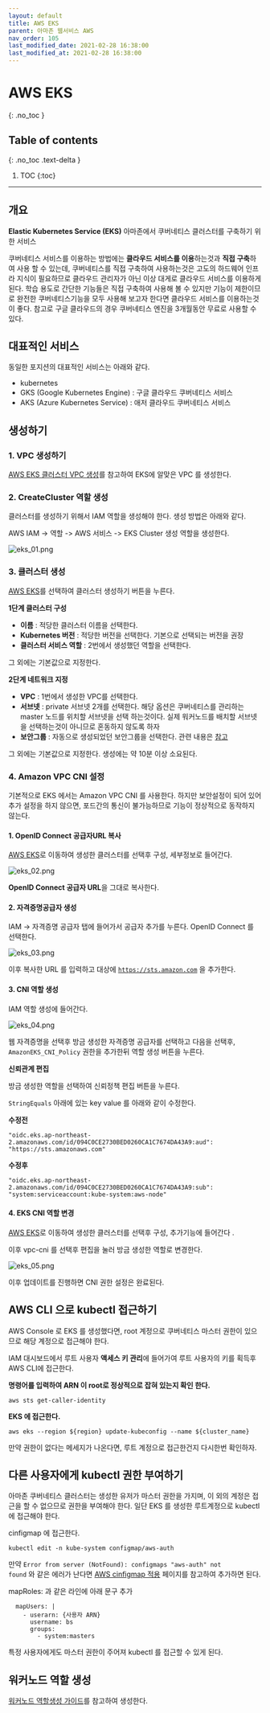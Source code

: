 ```yaml
---
layout: default
title: AWS EKS
parent: 아마존 웹서비스 AWS
nav_order: 105
last_modified_date: 2021-02-28 16:38:00
last_modified_at: 2021-02-28 16:38:00
---
```


# AWS EKS
{: .no_toc }

## Table of contents
{: .no_toc .text-delta }

1. TOC
{:toc}

---

## 개요

**Elastic Kubernetes Service (EKS)** 아마존에서 쿠버네티스 클러스터를 구축하기 위한 서비스

쿠버네티스 서비스를 이용하는 방법에는 **클라우드 서비스를 이용**하는것과 **직접 구축**하여 사용 할 수 있는데, 쿠버네티스를 직접 구축하여 사용하는것은 고도의 하드웨어 인프라 지식이 필요하므로 클라우드 관리자가 아닌 이상 대게로 클라우드 서비스를 이용하게 된다. 학습 용도로 간단한 기능들은 직접 구축하여 사용해 볼 수 있지만 기능이 제한이므로 완전한 쿠버네티스기능을 모두 사용해 보고자 한다면 클라우드 서비스를 이용하는것이 좋다. 참고로 구글 클라우드의 경우 쿠버네티스 엔진을 3개월동안 무료로 사용할 수 있다.

## 대표적인 서비스

동일한 포지션의 대표적인 서비스는 아래와 같다.

- kubernetes
- GKS (Google Kubernetes Engine) : 구글 클라우드 쿠버네티스 서비스
- AKS (Azure Kubernetes Service) : 애저 클라우드 쿠버네티스 서비스

## 생성하기

### 1. VPC 생성하기

[AWS EKS 클러스터 VPC 생성](https://docs.aws.amazon.com/ko_kr/eks/latest/userguide/creating-a-vpc.html)를 참고하여 EKS에 알맞은 VPC 를 생성한다.

### 2. CreateCluster 역할 생성

클러스터를 생성하기 위해서 IAM 역할을 생성해야 한다. 생성 방법은 아래와 같다.

AWS IAM -> 역할 -> AWS 서비스 -> EKS Cluster 생성 역할을 생성한다.

![eks_01.png](/meta/docs/aws/eks_01.png)

### 3. 클러스터 생성

[AWS EKS](https://console.aws.amazon.com/eks)를 선택하여 클러스터 생성하기 버튼을 누른다.

**1단계 클러스터 구성**

- **이름** : 적당한 클러스터 이름을 선택한다.
- **Kubernetes 버전** : 적당한 버전을 선택한다. 기본으로 선택되는 버전을 권장
- **클러스터 서비스 역할** : 2번에서 생성했던 역할을 선택한다.

그 외에는 기본값으로 지정한다.

**2단계 네트워크 지정**

- **VPC** : 1번에서 생성한 VPC를 선택한다.
- **서브넷** : private 서브넷 2개를 선택한다. 해당 옵션은 쿠버네티스를 관리하는 master 노드를 위치할 서브넷을 선택 하는것이다. 실제 워커노드를 배치할 서브넷을 선택하는것이 아니므로 혼동하지 않도록 하자
- **보안그룹** : 자동으로 생성되었던 보안그룹을 선택한다. 관련 내용은 [참고](https://docs.aws.amazon.com/eks/latest/userguide/sec-group-reqs.html)

그 외에는 기본값으로 지정한다. 생성에는 약 10분 이상 소요된다.

### 4. Amazon VPC CNI 설정

기본적으로 EKS 에서는 Amazon VPC CNI 를 사용한다. 하지만 보안설정이 되어 있어 추가 설정을 하지 않으면, 포드간의 통신이 불가능하므로 기능이 정상적으로 동작하지 않는다.

#### 1. OpenID Connect 공급자URL 복사

[AWS EKS](https://console.aws.amazon.com/eks)로 이동하여 생성한 클러스터를 선택후 구성, 세부정보로 들어간다.

![eks_02.png](/meta/docs/aws/eks_02.png)

**OpenID Connect 공급자 URL**을 그대로 복사한다.

#### 2. 자격증명공급자 생성

IAM -> 자격증명 공급자 탭에 들어가서 공급자 추가를 누른다. OpenID Connect 를 선택한다.

![eks_03.png](/meta/docs/aws/eks_03.png)

이후 복사한 URL 를 입력하고 대상에 <code>https://sts.amazon.com</code> 을 추가한다.

#### 3. CNI 역할 생성

IAM 역할 생성에 들어간다. 

![eks_04.png](/meta/docs/aws/eks_04.png)

웹 자격증명을 선택후 방금 생성한 자격증명 공급자를 선택하고 다음을 선택후, <code>AmazonEKS_CNI_Policy</code> 권한을 추가한뒤 역할 생성 버튼을 누른다.

**신뢰관계 편집**

방금 생성한 역할을 선택하여 신뢰정책 편집 버튼을 누른다.

<code>StringEquals</code> 아래에 있는 key value 를 아래와 같이 수정한다.

**수정전**
```
"oidc.eks.ap-northeast-2.amazonaws.com/id/094C0CE2730BED0260CA1C7674DA43A9:aud": "https://sts.amazonaws.com"
```

**수정후**
```
"oidc.eks.ap-northeast-2.amazonaws.com/id/094C0CE2730BED0260CA1C7674DA43A9:sub": "system:serviceaccount:kube-system:aws-node"
```

#### 4. EKS CNI 역할 변경

[AWS EKS](https://console.aws.amazon.com/eks)로 이동하여 생성한 클러스터를 선택후 구성, 추가기능에 들어간다 .

이후 vpc-cni 를 선택후 편집을 눌러 방금 생성한 역할로 변경한다.

![eks_05.png](/meta/docs/aws/eks_04.png)

이후 업데이트를 진행하면 CNI 권한 설정은 완료된다.

## AWS CLI 으로 kubectl 접근하기

AWS Console 로 EKS 를 생성했다면, root 계정으로 쿠버네티스 마스터 권한이 있으므로 해당 계정으로 접근해야 한다.

IAM 대시보드에서 루트 사용자 **액세스 키 관리**에 들어가여 루트 사용자의 키를 획득후 AWS CLI에 접근한다.


**명령어를 입력하여 ARN 이 root로 정상적으로 잡혀 있는지 확인 한다.**
```
aws sts get-caller-identity
```

**EKS 에 접근한다.**
```
aws eks --region ${region} update-kubeconfig --name ${cluster_name}
```

만약 권한이 없다는 메세지가 나온다면, 루트 계정으로 접근한건지 다시한번 확인하자.

## 다른 사용자에게 kubectl 권한 부여하기

아마존 쿠버네티스 클러스터는 생성한 유저가 마스터 권한을 가지며, 이 외의 계정은 접근을 할 수 없으므로 권한을 부여해야 한다. 일단 EKS 를 생성한 루트계정으로 kubectl 에 접근해야 한다.

cinfigmap 에 접근한다.
```
kubectl edit -n kube-system configmap/aws-auth
```

만약 <code>Error from server (NotFound): configmaps "aws-auth" not found</code> 와 같은 에러가 난다면 [AWS cinfigmap 적용](https://docs.aws.amazon.com/ko_kr/eks/latest/userguide/add-user-role.html) 페이지를 참고하여 추가하면 된다.


mapRoles: 과 같은 라인에 아래 문구 추가

```
  mapUsers: |
    - userarn: {사용자 ARN}
      username: bs
      groups:
        - system:masters
```

특정 사용자에게도 마스터 권한이 주어져 kubectl 를 접근할 수 있게 된다.

## 워커노드 역할 생성

[워커노드 역할생성 가이드](https://docs.aws.amazon.com/eks/latest/userguide/create-node-role.html#create-worker-node-role)를 참고하여 생성한다.